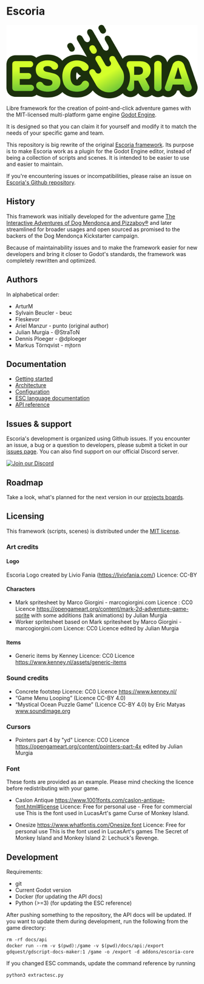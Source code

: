 # Escoria

![Escoria Logo](https://raw.githubusercontent.com/godot-escoria/escoria-demo-game/main/addons/escoria-core/design/escoria-logo-small.png)

Libre framework for the creation of point-and-click adventure games with the MIT-licensed multi-platform game engine [Godot Engine](https://godotengine.org).

It is designed so that you can claim it for yourself and modify it to match the needs of your specific game and team.

This repository is big rewrite of the original [Escoria framework](https://github.com/godotengine/escoria/tree/master). Its purpose is to make Escoria work as a plugin for the Godot Engine editor, instead of being a collection of scripts and scenes. It is intended to be easier to use and easier to maintain. 

If you're encountering issues or incompatibilities, please raise an issue on [Escoria's Github repository](https://github.com/godotengine/escoria/issues).

## History

This framework was initially developed for the adventure game
[The Interactive Adventures of Dog Mendonça and Pizzaboy®](http://store.steampowered.com/app/330420)
and later streamlined for broader usages and open sourced as promised to the backers of the Dog Mendonça Kickstarter campaign.

Because of maintainability issues and to make the framework easier for new developers and bring it closer to Godot's standards, the framework was completely rewritten and optimized.

## Authors

In alphabetical order:

* ArturM
* Sylvain Beucler - beuc
* Fleskevor
* Ariel Manzur - punto (original author)
* Julian Murgia - @StraToN
* Dennis Ploeger - @dploeger
* Markus Törnqvist - mjtorn

## Documentation

* [Getting started](docs/getting_started.md)
* [Architecture](docs/architecture.md)
* [Configuration](docs/configuration.md)
* [ESC language documentation](docs/esc.md)
* [API reference](docs/api)

## Issues & support

Escoria's development is organized using Github issues. 
If you encounter an issue, a bug or a question to developers, please submit a ticket in our [issues page](https://github.com/godot-escoria/escoria-issues/issues). 
You can also find support on our official Discord server.

[![Join our Discord](https://img.shields.io/discord/884336424780984330.svg?label=Join%20our%20Discord&logo=Discord&colorB=7289da&style=for-the-badge)](https://discord.com/invite/jMxJjuBY5Z)

## Roadmap

Take a look, what's planned for the next version in our [projects boards](https://github.com/godot-escoria/projects).

## Licensing

This framework (scripts, scenes) is distributed under the [MIT license](LICENCE).

### Art credits

#### Logo

Escoria Logo created by Livio Fania (https://liviofania.com/)
Licence: CC-BY

#### Characters

- Mark spritesheet by Marco Giorgini - marcogiorgini.com 
  Licence : CC0 Licence
  https://opengameart.org/content/mark-2d-adventure-game-sprite
  with some additions (talk animations) by Julian Murgia
- Worker spritesheet based on Mark spritesheet by Marco Giorgini - marcogiorgini.com 
  Licence: CC0 Licence
  edited by Julian Murgia

#### Items

* Generic items by Kenney
  Licence: CC0 Licence
  https://www.kenney.nl/assets/generic-items

### Sound credits

* Concrete footstep
  Licence: CC0 Licence
  https://www.kenney.nl/
* “Game Menu Looping” (Licence CC-BY 4.0)
* “Mystical Ocean Puzzle Game” (Licence CC-BY 4.0)
  by Eric Matyas
  www.soundimage.org
  
### Cursors
* Pointers part 4 by "yd"
  Licence: CC0 Licence
  https://opengameart.org/content/pointers-part-4x
  edited by Julian Murgia

### Font

These fonts are provided as an example. Please mind checking the licence before redistributing with your game.

- Caslon Antique 
  https://www.1001fonts.com/caslon-antique-font.html#license
  Licence: Free for personal use - Free for commercial use
  This is the font used in LucasArt's game Curse of Monkey Island.

- Onesize
  https://www.whatfontis.com/Onesize.font
  Licence: Free for personal use
  This is the font used in LucasArt's games The Secret of Monkey Island and Monkey Island 2: Lechuck's Revenge.

## Development

Requirements:

* git
* Current Godot version
* Docker (for updating the API docs)
* Python (>=3) (for updating the ESC reference)

After pushing something to the repository, the API docs will be updated. If you want to update them during
development, run the following from the game directory:

```
rm -rf docs/api
docker run --rm -v $(pwd):/game -v $(pwd)/docs/api:/export gdquest/gdscript-docs-maker:1 /game -o /export -d addons/escoria-core
```

If you changed ESC commands, update the command reference by running 

```
python3 extractesc.py
```

